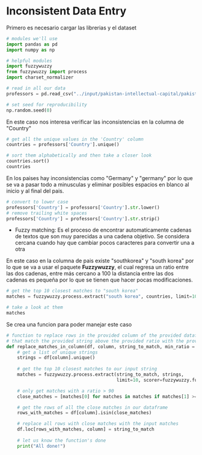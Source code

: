 # Inconsistent Data Entry

Primero es necesario cargar las librerias y el dataset
```python
# modules we'll use
import pandas as pd
import numpy as np

# helpful modules
import fuzzywuzzy
from fuzzywuzzy import process
import charset_normalizer

# read in all our data
professors = pd.read_csv("../input/pakistan-intellectual-capital/pakistan_intellectual_capital.csv")

# set seed for reproducibility
np.random.seed(0)
```

En este caso nos interesa verificar las inconsistencias en la columna de "Country"

```python
# get all the unique values in the 'Country' column
countries = professors['Country'].unique()

# sort them alphabetically and then take a closer look
countries.sort()
countries
```

En los paises hay inconsistencias como "Germany" y "germany" por lo que se va a pasar todo a minusculas y eliminar posibles espacios en blanco al inicio y al final del pais.

```python
# convert to lower case
professors['Country'] = professors['Country'].str.lower()
# remove trailing white spaces
professors['Country'] = professors['Country'].str.strip()
```

- Fuzzy matching: Es el proceso de encontrar automaticamente cadenas de textos que son muy parecidas a una cadena objetivo. Se considera cercana cuando hay que cambiar pocos caracteres para convertir una a otra

En este caso en la columna de pais existe "southkorea" y "south korea" por lo que se va a usar el paquete **Fuzzywuzzy**, el cual regresa un ratio entre las dos cadenas, entre más cercano a 100 la distancia entre las dos cadenas es pequeña por lo que se tienen que hacer pocas modificaciones.

```python
# get the top 10 closest matches to "south korea"
matches = fuzzywuzzy.process.extract("south korea", countries, limit=10, scorer=fuzzywuzzy.fuzz.token_sort_ratio)

# take a look at them
matches
```

Se crea una funcion para poder manejar este caso
```python
# function to replace rows in the provided column of the provided dataframe
# that match the provided string above the provided ratio with the provided string
def replace_matches_in_column(df, column, string_to_match, min_ratio = 47):
    # get a list of unique strings
    strings = df[column].unique()
    
    # get the top 10 closest matches to our input string
    matches = fuzzywuzzy.process.extract(string_to_match, strings, 
                                         limit=10, scorer=fuzzywuzzy.fuzz.token_sort_ratio)

    # only get matches with a ratio > 90
    close_matches = [matches[0] for matches in matches if matches[1] >= min_ratio]

    # get the rows of all the close matches in our dataframe
    rows_with_matches = df[column].isin(close_matches)

    # replace all rows with close matches with the input matches 
    df.loc[rows_with_matches, column] = string_to_match
    
    # let us know the function's done
    print("All done!")
```